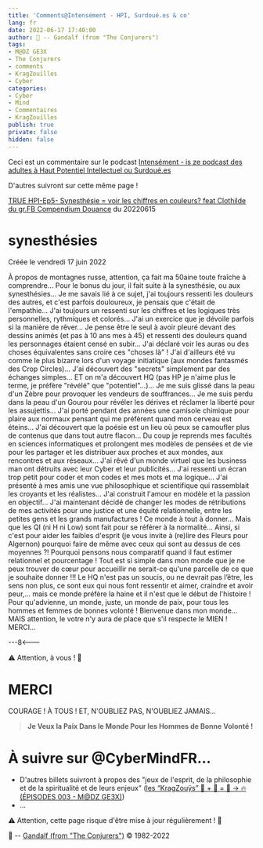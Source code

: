 ```yaml
---
title: 'Comments@Intensément - HPI, Surdoué.es & co'
lang: fr
date: 2022-06-17 17:40:00
author: 🧙 -- Gandalf (from "The Conjurers")
tags:
- M@DZ GE3X
- The Conjurers
- comments
- KragZouïlles
- Cyber
categories:
- Cyber
- Mind
- Commentaires
- KragZouïlles
publish: true
private: false
hidden: false
---
```


Ceci est un commentaire sur le podcast [Intensément - is ze podcast des adultes à Haut Potentiel Intellectuel ou Surdoué.es](https://www.buymeacoffee.com/intensement.pod)

D'autres suivront sur cette même page !

<!-- more -->

[TRUE HPI-Ep5- Synesthésie = voir les chiffres en couleurs? feat Clothilde du gr.FB Compendium Douance](https://podcast.ausha.co/intensement/true-hpi-ep5-synesthesie-voir-les-chiffres-en-couleurs-feat-clothilde-du-gr-fb-compendium-douance)
du 20220615

synesthésies
============
Créée le vendredi 17 juin 2022

À propos de montagnes russe, attention, ça fait ma 50aine toute fraîche à comprendre...
Pour le bonus du jour, il fait suite à la synesthésie, ou aux synesthésies...
Je me savais lié à ce sujet, j'ai toujours ressenti les douleurs des autres, et c'est parfois douloureux, je pensais que c'était de l'empathie...
J'ai toujours un ressenti sur les chiffres et les logiques très personnelles, rythmiques et colorés...
J'ai un exercice que je dévoile parfois si la manière de rêver...
Je pense être le seul à avoir pleuré devant des dessins animés (et pas à 10 ans mes à 45) et ressenti des douleurs quand les personnages étaient  censé en subir...
J'ai déclaré voir les auras ou des choses équivalentes sans croire ces "choses là" !
J'ai d'ailleurs été vu comme le plus bizarre lors d'un voyage initiatique (aux mondes fantasmés des Crop Circles)...
J'ai découvert des "secrets" simplement par des échanges simples...
ET on m'a découvert HQ (pas HP je n'aime plus le terme, je préfère "révélé" que "potentiel"...)...
Je me suis glissé dans la peau d'un Zèbre pour provoquer les vendeurs de souffrances...
Je me suis perdu dans la peau d'un Gourou pour révéler les dérives et réclamer la liberté pour les assujettis...
J'ai porté pendant des années une camisole chimique pour plaire aux normaux pensant qui me préfèrent quand mon cerveau est éteins...
J'ai découvert que la poésie est un lieu où peux se camoufler plus de contenus que dans tout autre flacon...
Du coup je reprends mes facultés en sciences informatiques et prolongent mes modèles de pensées et de vie pour les partager et les distribuer aux proches et aux mondes, aux rencontres et aux réseaux...
J'ai rêvé d'un monde virtuel que les business man ont détruits avec leur Cyber et leur publicités...
J'ai ressenti un écran trop petit pour coder et mon codes et mes mots et ma logique...
J'ai présenté à mes amis une vue philosophique et scientifique qui rassemblait les croyants et les réalistes...
J'ai construit l'amour en modèle et la passion en objectif...
J'ai maintenant décidé de changer les modes de rétributions de mes activités pour une justice et une équité relationnelle, entre les petites gens et les grands manufactures !
Ce monde à tout à donner...
Mais que les QI (ni H ni Low) sont fait pour se référer à la normalité...
Ainsi, si c'est pour aider les faibles d'esprit (je vous invite à (re)lire des Fleurs pour Algernon) pourquoi faire de même avec ceux qui sont au dessus de ces moyennes ?!
Pourquoi pensons nous comparatif quand il faut estimer relationnel et pourcentage !
Tout est si simple dans mon monde que je ne peux trouver de cœur pour accueillir ne serait-ce qu'une parcelle de ce que je souhaite donner !!!
Le HQ n'est pas un soucis, ou ne devrait pas l’être, les sens non plus, ce sont eux qui nous font ressentir et aimer, craindre et avoir peur,... mais ce monde préfère la haine et il n'est que le début de l'histoire !
Pour qu'advienne, un monde, juste, un monde de paix, pour tous les hommes et femmes de bonnes volonté !
Bienvenue dans mon monde... MAIS attention, le votre n'y aura de place que s'il respecte le MIEN !
MERCI...

---8<---

⚠️ Attention, à vous ! 👀

# MERCI

COURAGE !
À TOUS !
ET, N'OUBLIEZ PAS, N'OUBLIEZ JAMAIS…

> **Je Veux la Paix Dans le Monde Pour les Hommes de Bonne Volonté !**

# À suivre sur @CyberMindFR… #

- D'autres billets suivront à propos des "jeux de l'esprit, de la philosophie et de la spiritualité et de leurs enjeux" ([les “KragZouÿs” 🧠 + 🧩 = 🧙 -> 🔥 (ÉPISODES 003 - M@DZ GE3X)](https://cybermind.fr/tags/M-DZ-GE3X/))
- …

⚠️ Attention, cette page risque d'être mise à jour régulièrement ! 👀

🧙 -- [Gandalf (from "The Conjurers")](mailto:Gandalf@Gk2.NET?subject=The%20Conjurers%20%3F) ©️ 1982-2022